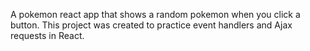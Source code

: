 A pokemon react app that shows a random pokemon when you click a button. This project was created to practice event handlers and Ajax requests in React.